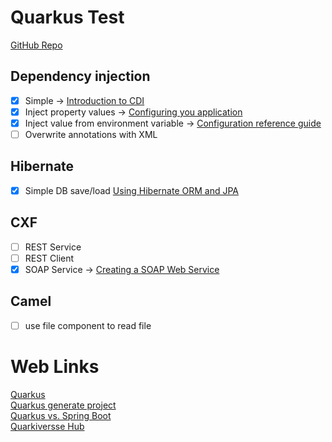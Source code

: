 # Quarkus Test
[GitHub Repo](https://github.com/daniel1978/quarkus-test)

## Dependency injection

- [x] Simple -> [Introduction to CDI](https://quarkus.io/guides/cdi)
- [x] Inject property values -> [Configuring you application](https://quarkus.io/guides/config)
- [x] Inject value from environment variable -> [Configuration reference guide](https://quarkus.io/guides/config-reference#environment_variables)
- [ ] Overwrite annotations with XML

## Hibernate
- [x] Simple DB save/load [Using Hibernate ORM and JPA](https://quarkus.io/guides/hibernate-orm)

## CXF
- [ ] REST Service
- [ ] REST Client
- [x] SOAP Service -> [Creating a SOAP Web Service](https://quarkiverse.github.io/quarkiverse-docs/quarkus-cxf/dev/server.html)

## Camel
- [ ] use file component to read file

# Web Links
[Quarkus](https://quarkus.io)  
[Quarkus generate project](https://code.quarkus.io)  
[Quarkus vs. Spring Boot](https://dzone.com/articles/microservices-quarkus-vs-spring-boot)  
[Quarkiversse Hub](https://github.com/quarkiverse)
